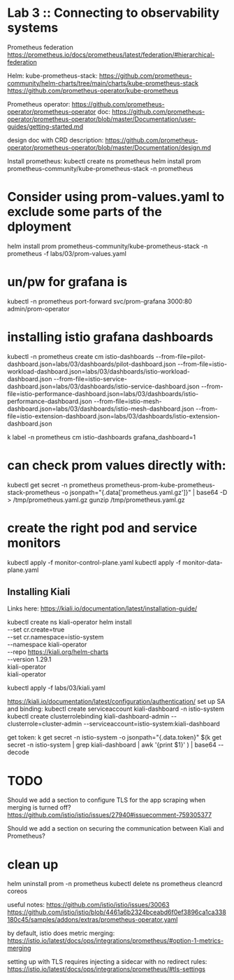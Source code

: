 # Lab 3 :: Connecting to observability systems

Prometheus federation https://prometheus.io/docs/prometheus/latest/federation/#hierarchical-federation

Helm: kube-prometheus-stack:
https://github.com/prometheus-community/helm-charts/tree/main/charts/kube-prometheus-stack
https://github.com/prometheus-operator/kube-prometheus

Prometheus operator:
https://github.com/prometheus-operator/prometheus-operator
doc: https://github.com/prometheus-operator/prometheus-operator/blob/master/Documentation/user-guides/getting-started.md

design doc with CRD description:
https://github.com/prometheus-operator/prometheus-operator/blob/master/Documentation/design.md


Install prometheus:
kubectl create ns prometheus
helm install prom prometheus-community/kube-prometheus-stack -n prometheus

# Consider using prom-values.yaml to exclude some parts of the dployment

helm install prom prometheus-community/kube-prometheus-stack -n prometheus -f labs/03/prom-values.yaml

# un/pw for grafana is 
kubectl -n prometheus port-forward svc/prom-grafana 3000:80
admin/prom-operator

# installing istio grafana dashboards
kubectl -n prometheus create cm istio-dashboards --from-file=pilot-dashboard.json=labs/03/dashboards/pilot-dashboard.json --from-file=istio-workload-dashboard.json=labs/03/dashboards/istio-workload-dashboard.json --from-file=istio-service-dashboard.json=labs/03/dashboards/istio-service-dashboard.json --from-file=istio-performance-dashboard.json=labs/03/dashboards/istio-performance-dashboard.json --from-file=istio-mesh-dashboard.json=labs/03/dashboards/istio-mesh-dashboard.json --from-file=istio-extension-dashboard.json=labs/03/dashboards/istio-extension-dashboard.json


k label -n prometheus cm istio-dashboards grafana_dashboard=1

# can check prom values directly with:
kubectl get secret -n prometheus prometheus-prom-kube-prometheus-stack-prometheus -o jsonpath="{.data['prometheus\.yaml\.gz']}" | base64 -D > /tmp/prometheus.yaml.gz
gunzip /tmp/prometheus.yaml.gz

# create the right pod and service monitors
kubectl apply -f monitor-control-plane.yaml
kubectl apply -f monitor-data-plane.yaml


## Installing Kiali

Links here:
https://kiali.io/documentation/latest/installation-guide/

kubectl create ns kiali-operator
helm install \
    --set cr.create=true \
    --set cr.namespace=istio-system \
    --namespace kiali-operator \
    --repo https://kiali.org/helm-charts \
    --version 1.29.1 \
    kiali-operator \
    kiali-operator

kubectl apply -f labs/03/kiali.yaml 

https://kiali.io/documentation/latest/configuration/authentication/
set up SA and binding:
kubectl create serviceaccount kiali-dashboard -n istio-system
kubectl create clusterrolebinding kiali-dashboard-admin --clusterrole=cluster-admin --serviceaccount=istio-system:kiali-dashboard

get token:
k get secret -n istio-system -o jsonpath="{.data.token}" $(k get secret -n istio-system | grep kiali-dashboard | awk '{print $1}' ) | base64 --decode


# TODO
Should we add a section to configure TLS for the app scraping when merging is turned off?
https://github.com/istio/istio/issues/27940#issuecomment-759305377

Should we add a section on securing the communication between Kiali and Prometheus?


# clean up
helm uninstall prom -n prometheus
kubectl delete ns prometheus
cleancrd coreos

useful notes:
https://github.com/istio/istio/issues/30063
https://github.com/istio/istio/blob/4461a6b2324bceabd6f0ef3896ca1ca338180c45/samples/addons/extras/prometheus-operator.yaml

by default, istio does metric merging:
https://istio.io/latest/docs/ops/integrations/prometheus/#option-1-metrics-merging

setting up with TLS requires injecting a sidecar with no redirect rules:
https://istio.io/latest/docs/ops/integrations/prometheus/#tls-settings